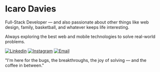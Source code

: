 # Icaro Davies

Full-Stack Developer — and also passionate about other things like web design, family, basketball, and whatever keeps life interesting.

Always exploring the best web and mobile technologies to solve real-world problems.


[![Linkedin](https://img.shields.io/badge/Linkedin-1A1B1E?style=for-the-badge)](https://www.linkedin.com/in/i-davies)
[![Instagram](https://img.shields.io/badge/Instagram-1A1B1E?style=for-the-badge)](https://www.linkedin.com/in/i-davies)
[![Email](https://img.shields.io/badge/Email-1A1B1E?style=for-the-badge)](mailto:idavies@outlook.com)

"I'm here for the bugs, the breakthroughs, the joy of solving — and the coffee in between."
